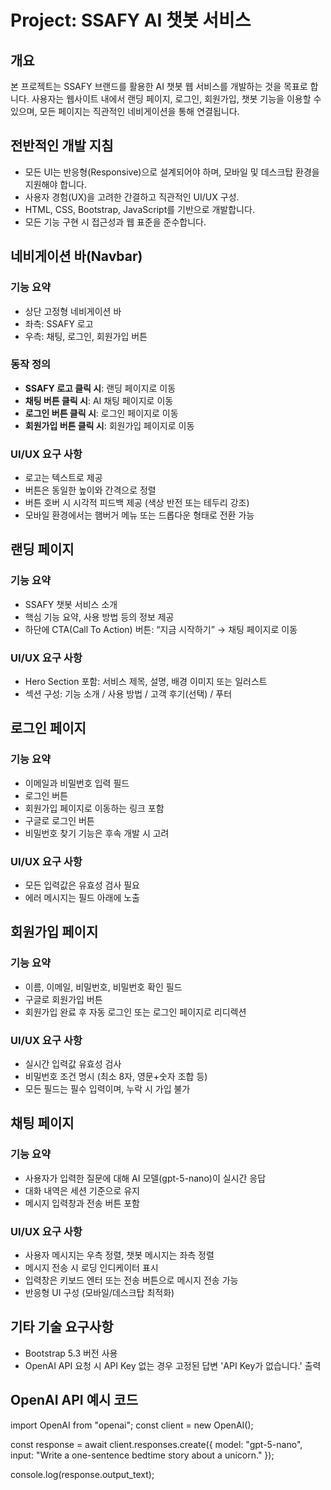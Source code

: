 # Project: SSAFY AI 챗봇 서비스

## 개요

본 프로젝트는 SSAFY 브랜드를 활용한 AI 챗봇 웹 서비스를 개발하는 것을 목표로 합니다. 
사용자는 웹사이트 내에서 랜딩 페이지, 로그인, 회원가입, 챗봇 기능을 이용할 수 있으며, 모든 페이지는 직관적인 네비게이션을 통해 연결됩니다.

## 전반적인 개발 지침

- 모든 UI는 반응형(Responsive)으로 설계되어야 하며, 모바일 및 데스크탑 환경을 지원해야 합니다.
- 사용자 경험(UX)을 고려한 간결하고 직관적인 UI/UX 구성.
- HTML, CSS, Bootstrap, JavaScript를 기반으로 개발합니다.
- 모든 기능 구현 시 접근성과 웹 표준을 준수합니다.

## 네비게이션 바(Navbar)

### 기능 요약

- 상단 고정형 네비게이션 바
- 좌측: SSAFY 로고
- 우측: 채팅, 로그인, 회원가입 버튼

### 동작 정의

- **SSAFY 로고 클릭 시**: 랜딩 페이지로 이동
- **채팅 버튼 클릭 시**: AI 채팅 페이지로 이동
- **로그인 버튼 클릭 시**: 로그인 페이지로 이동
- **회원가입 버튼 클릭 시**: 회원가입 페이지로 이동

### UI/UX 요구 사항

- 로고는 텍스트로 제공
- 버튼은 동일한 높이와 간격으로 정렬
- 버튼 호버 시 시각적 피드백 제공 (색상 반전 또는 테두리 강조)
- 모바일 환경에서는 햄버거 메뉴 또는 드롭다운 형태로 전환 가능

## 랜딩 페이지

### 기능 요약

- SSAFY 챗봇 서비스 소개
- 핵심 기능 요약, 사용 방법 등의 정보 제공
- 하단에 CTA(Call To Action) 버튼: “지금 시작하기” → 채팅 페이지로 이동

### UI/UX 요구 사항

- Hero Section 포함: 서비스 제목, 설명, 배경 이미지 또는 일러스트
- 섹션 구성: 기능 소개 / 사용 방법 / 고객 후기(선택) / 푸터

## 로그인 페이지

### 기능 요약

- 이메일과 비밀번호 입력 필드
- 로그인 버튼
- 회원가입 페이지로 이동하는 링크 포함
- 구글로 로그인 버튼
- 비밀번호 찾기 기능은 후속 개발 시 고려

### UI/UX 요구 사항

- 모든 입력값은 유효성 검사 필요
- 에러 메시지는 필드 아래에 노출

## 회원가입 페이지

### 기능 요약

- 이름, 이메일, 비밀번호, 비밀번호 확인 필드
- 구글로 회원가입 버튼
- 회원가입 완료 후 자동 로그인 또는 로그인 페이지로 리디렉션

### UI/UX 요구 사항

- 실시간 입력값 유효성 검사
- 비밀번호 조건 명시 (최소 8자, 영문+숫자 조합 등)
- 모든 필드는 필수 입력이며, 누락 시 가입 불가

## 채팅 페이지

### 기능 요약

- 사용자가 입력한 질문에 대해 AI 모델(gpt-5-nano)이 실시간 응답
- 대화 내역은 세션 기준으로 유지
- 메시지 입력창과 전송 버튼 포함

### UI/UX 요구 사항

- 사용자 메시지는 우측 정렬, 챗봇 메시지는 좌측 정렬
- 메시지 전송 시 로딩 인디케이터 표시
- 입력창은 키보드 엔터 또는 전송 버튼으로 메시지 전송 가능
- 반응형 UI 구성 (모바일/데스크탑 최적화)

## 기타 기술 요구사항

- Bootstrap 5.3 버전 사용
- OpenAI API 요청 시 API Key 없는 경우 고정된 답변 'API Key가 없습니다.' 출력

## OpenAI API 예시 코드

import OpenAI from "openai";
const client = new OpenAI();

const response = await client.responses.create({
    model: "gpt-5-nano",
    input: "Write a one-sentence bedtime story about a unicorn."
});

console.log(response.output_text);